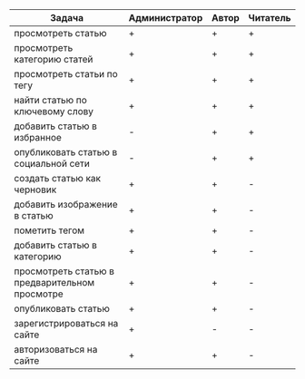
Задача | Администратор | Автор | Читатель
-- | -- | -- | --
просмотреть   статью | + | + | +
просмотреть   категорию статей | + | + | +
просмотреть   статьи по тегу | + | + | +
найти   статью по ключевому слову | + | + | +
добавить   статью в избранное | - | + | +
опубликовать   статью в социальной сети | - | + | +
создать   статью как черновик | + | + | -
добавить   изображение в статью | + | + | -
пометить   тегом | + | + | -
добавить   статью в категорию | + | + | -
просмотреть   статью в предварительном просмотре | + | + | -
опубликовать   статью | + | + | -
зарегистрироваться   на сайте | + | - | -
авторизоваться   на сайте | + | + | -



